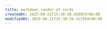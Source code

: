 ```yaml
---
title: markdown render of cards
createdAt: 2025-08-21T15:38:30.410953+08:00
modifiedAt: 2025-08-21T15:38:30.411364+08:00
---
```



